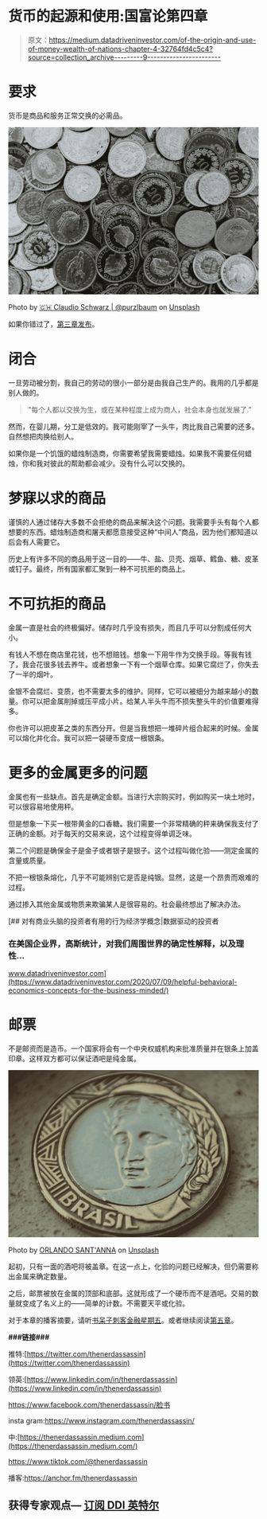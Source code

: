 # 货币的起源和使用:国富论第四章

> 原文：<https://medium.datadriveninvestor.com/of-the-origin-and-use-of-money-wealth-of-nations-chapter-4-32764fd4c5c4?source=collection_archive---------9----------------------->

# 要求

货币是商品和服务正常交换的必需品。

![](img/0293d95276617d2f26febbf5908fde6f.png)

Photo by [🇨🇭 Claudio Schwarz | @purzlbaum](https://unsplash.com/@purzlbaum?utm_source=medium&utm_medium=referral) on [Unsplash](https://unsplash.com?utm_source=medium&utm_medium=referral)

如果你错过了，[第三章发布](https://thenerdassassin.medium.com/that-the-division-of-labour-is-limited-by-the-extent-of-the-market-wealth-of-nations-chapter-3-59bbdca82be7)。

# 闭合

一旦劳动被分割，我自己的劳动的很小一部分是由我自己生产的。我用的几乎都是别人做的。

> "每个人都以交换为生，或在某种程度上成为商人，社会本身也就发展了."

然而，在婴儿期，分工是低效的。我可能刚宰了一头牛，肉比我自己需要的还多。自然想把肉换给别人。

如果你是一个饥饿的蜡烛制造商，你需要希望我需要蜡烛。如果我不需要任何蜡烛，你和我对彼此的帮助都会减少。没有什么可以交换的。

# **梦寐以求的商品**

谨慎的人通过储存大多数不会拒绝的商品来解决这个问题。我需要手头有每个人都想要的东西。蜡烛制造商和屠夫都愿意接受这种“中间人”商品，因为他们都知道以后会有人需要它。

历史上有许多不同的商品用于这一目的——牛、盐、贝壳、烟草、鳕鱼、糖、皮革或钉子。最终，所有国家都汇聚到一种不可抗拒的商品上。

# 不可抗拒的商品

金属一直是社会的终极偏好。储存时几乎没有损失，而且几乎可以分割成任何大小。

有钱人不想在商店里花钱，也不想赔钱。想象一下用牛作为交换手段。等我有钱了，我会花很多钱去养牛。或者想象一下有一个烟草仓库。如果它腐烂了，你失去了一半的烟叶。

金银不会腐烂、变质，也不需要太多的维护。同样，它可以被细分为越来越小的数量。你可以把金属削掉或压平成小片。给某人半头牛而不损失整头牛的价值要难得多。

你也许可以把皮革之类的东西分开。但是当我想把一堆碎片组合起来的时候。金属可以熔化并化合。我可以把一袋硬币变成一根银条。

# 更多的金属更多的问题

金属也有一些缺点。首先是确定金额。当进行大宗购买时，例如购买一块土地时，可以很容易地使用秤。

但是想象一下买一根带黄金的口香糖。我们需要一个非常精确的秤来确保我支付了正确的金额。对于每天的交易来说，这个过程变得单调乏味。

第二个问题是确保金子是金子或者银子是银子。这个过程叫做化验——测定金属的含量或质量。

不把一根银条熔化，几乎不可能辨别它是否是纯银。显然，这是一个昂贵而艰难的过程。

通过掺入其他金属或物质来欺骗某人是很容易的。社会最终想出了解决办法。

[](https://www.datadriveninvestor.com/2020/07/09/helpful-behavioral-economics-concepts-for-the-business-minded/) [## 对有商业头脑的投资者有用的行为经济学概念|数据驱动的投资者

### 在美国企业界，高斯统计，对我们周围世界的确定性解释，以及理性…

www.datadriveninvestor.com](https://www.datadriveninvestor.com/2020/07/09/helpful-behavioral-economics-concepts-for-the-business-minded/) 

# 邮票

不是邮资而是造币。一个国家将会有一个中央权威机构来批准质量并在银条上加盖印章。这样双方都可以保证酒吧是纯金属。

![](img/24c5290a8c15b8dc55638e2d782c66c2.png)

Photo by [ORLANDO SANT'ANNA](https://unsplash.com/@ojsant?utm_source=medium&utm_medium=referral) on [Unsplash](https://unsplash.com?utm_source=medium&utm_medium=referral)

起初，只有一面的酒吧将被盖章。在这一点上，化验的问题已经解决，但仍需要称出金属来确定数量。

之后，邮票被放在金属的顶部和底部。这就形成了一个硬币而不是酒吧。交易的数量就变成了名义上的——简单的计数。不需要天平或化验。

对于本章的播客摘要，请听[书呆子刺客金融星期五](https://anchor.fm/thenerdassassin)。或者继续阅读[第五章](https://medium.com/datadriveninvestor/of-commodity-price-in-labour-wealth-of-nations-chapter-5-83f1d2144aa8)。

**###链接###**

推特:[https://twitter.com/thenerdassassin](https://twitter.com/thenerdassassin)

领英:[https://www.linkedin.com/in/thenerdassassin](https://www.linkedin.com/in/thenerdassassin)

https://www.facebook.com/thenerdassassin/脸书

insta gram:https://www.instagram.com/thenerdassassin/

中:[https://thenerdassassin.medium.com](https://thenerdassassin.medium.com/)

https://www.tiktok.com/@thenerdassassin

播客:https://anchor.fm/thenerdassassin

## 获得专家观点— [订阅 DDI 英特尔](https://datadriveninvestor.com/ddi-intel)